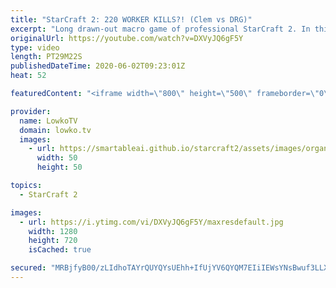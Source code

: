 ```yaml
---
title: "StarCraft 2: 220 WORKER KILLS?! (Clem vs DRG)"
excerpt: "Long drawn-out macro game of professional StarCraft 2. In this Zerg versus Terran between Clem and DRG we have a classic case of ZvT. Marine Marauder Medivac versus Mutalisks Zerglings and Banelings.   Get more videos & support my work: http://www.patreon.com/lowkotv  My second channel: http://lowko.tv/morelowko"
originalUrl: https://youtube.com/watch?v=DXVyJQ6gF5Y
type: video
length: PT29M22S
publishedDateTime: 2020-06-02T09:23:01Z
heat: 52

featuredContent: "<iframe width=\"800\" height=\"500\" frameborder=\"0\" src=\"https://www.youtube.com/embed/DXVyJQ6gF5Y\" allow=\"accelerometer; autoplay; encrypted-media; gyroscope; picture-in-picture\" allowfullscreen></iframe>"

provider:
  name: LowkoTV
  domain: lowko.tv
  images:
    - url: https://smartableai.github.io/starcraft2/assets/images/organizations/lowko.tv-50x50.jpg
      width: 50
      height: 50

topics:
  - StarCraft 2

images:
  - url: https://i.ytimg.com/vi/DXVyJQ6gF5Y/maxresdefault.jpg
    width: 1280
    height: 720
    isCached: true

secured: "MRBjfyB00/zLIdhoTAYrQUYQYsUEhh+IfUjYV6QYQM7EIiIEWsYNsBwuf3LLXvWj3aC9HDMd7Q/b+Y8/hpIyXKrB9gwZqSOk0Q7pBbdLoQYNoVGOhUng7PTGr7JKzDsLRiXuneu8Qidc+w1/rT5Z132b+N4FFnhIT9scoPSNkgwYwJpfgU4jL15wt8NkXm2ubzY2k1aV7T0WWK4l0GeyNWzSXNyTuvGABlgJcX4k0AS8s0VY4BzP/fGs48fXgsKNcZzqd0/JHnl6gTCYVPU7gMhUkpQX4+BrnpvJp3QBUFobuduXsUw88oBb8iI6BGizkNAm0/3P/P2GVqH3wxO1iK4K84vaOOdCURmSAoIDj4hywFMUyJsagft8wHtgYGOaoFU35VGqulID2CAsetPSQqYyQlMNi6rt5u9rYLGa8Bw=;uRNubG+KzpLA8Bh9KMXEnA=="
---
```


